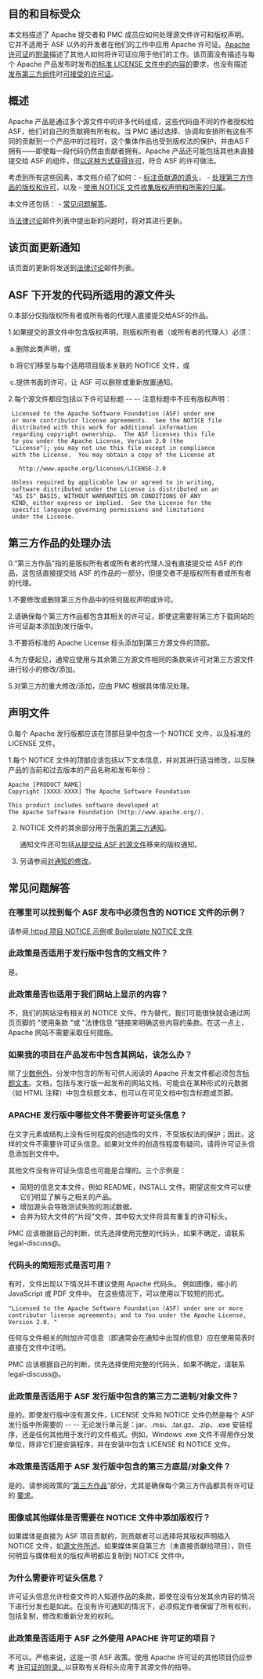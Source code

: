 ## 目的和目标受众

本文档描述了 Apache 提交者和 PMC 成员应如何处理源文件许可和版权声明。
它并不适用于 ASF 以外的开发者在他们的工作中应用 Apache 许可证。[Apache 许可证](http://apache.org/licenses/LICENSE-2.0.html#apply)的[附录](http://apache.org/licenses/LICENSE-2.0.html#apply)描述了其他人如何将许可证应用于他们的工作。该页面没有描述与每个 Apache 产品发布时发布[的标准 LICENSE 文件中的内容的](http://apache.org/dev/apply-license.html#new)要求，也没有描述 [发布第三方组件](http://www.apache.org/legal/resolved.html)时[可接受的许可证](http://www.apache.org/legal/resolved.html)。

## 概述

Apache 产品是通过多个源文件中的许多代码组成，这些代码由不同的作者授权给 ASF，他们对自己的贡献拥有所有权。当 PMC 通过选择、协调和安排所有这些不同的贡献到一个产品中的过程时，这个集体作品也受到版权法的保护，并由AS F拥有——即使每一段代码仍然由贡献者拥有。Apache 产品还可能包括其他未直接提交给 ASF 的组件，但[以这种方式获得许可](http://www.apache.org/legal/resolved.html)，符合 ASF 的许可做法。

考虑到所有这些因素，本文档介绍了如何：- [标注贡献源的源头](http://www.apache.org/legal/src-headers.html#headers)， - [处理第三方作品的版权和许可](http://www.apache.org/legal/src-headers.html#3party)，以及 - [使用 NOTICE 文件收集版权声明和所需的归属](http://www.apache.org/legal/src-headers.html#notice)。

本文件还包括： - [常见问题解答](http://www.apache.org/legal/src-headers.html#faq)。

当[法律讨论](http://www.apache.org/foundation/mailinglists.html#foundation-legal)邮件列表中提出新的问题时，将对其进行更新。

## 该页面更新通知

该页面的更新将发送到[法律讨论](http://www.apache.org/foundation/mailinglists.html#foundation-legal)邮件列表。

## ASF 下开发的代码所适用的源文件头

0.本部分仅指版权所有者或所有者的代理人直接提交给ASF的作品。

1.如果提交的源文件中包含版权声明，则版权所有者（或所有者的代理人）必须：

​	a.删除此类声明，或

​	b.将它们移至与每个适用项目版本关联的 NOTICE 文件，或

​	c.提供书面的许可，让 ASF 可以删除或重新放置通知。

2.每个源文件都应包括以下许可证标题 -- -- 注意标题中不应有版权声明：  

     Licensed to the Apache Software Foundation (ASF) under one
     or more contributor license agreements.  See the NOTICE file
     distributed with this work for additional information
     regarding copyright ownership.  The ASF licenses this file
     to you under the Apache License, Version 2.0 (the
     "License"); you may not use this file except in compliance
     with the License.  You may obtain a copy of the License at
     
       http://www.apache.org/licenses/LICENSE-2.0
     
     Unless required by applicable law or agreed to in writing,
     software distributed under the License is distributed on an
     "AS IS" BASIS, WITHOUT WARRANTIES OR CONDITIONS OF ANY
     KIND, either express or implied.  See the License for the
     specific language governing permissions and limitations
     under the License.

## 第三方作品的处理办法

0.“第三方作品"指的是版权所有者或所有者的代理人没有直接提交给 ASF 的作品，这包括直接提交给 ASF 的作品的一部分，但提交者不是版权所有者或所有者的代理。

1.不要修改或删除第三方作品中的任何版权声明或许可。

2.请确保每个第三方作品都包含其相关的许可证，即使这需要将第三方下载网站的许可证副本添加到发行版中。

3.不要将标准的 Apache License 标头添加到第三方源文件的顶部。

4.为方便起见，通常应使用与其余第三方源文件相同的条款来许可对第三方源文件进行较小的修改/添加。

5.对第三方的重大修改/添加，应由 PMC 根据具体情况处理。

## 声明文件

0.每个 Apache 发行版都应该在顶部目录中包含一个 NOTICE 文件，以及标准的 LICENSE 文件。

1.每个 NOTICE 文件的顶部应该包括以下文本信息，并对其进行适当修改，以反映产品的当前和过去版本的产品名称和发布年份：

```
Apache [PRODUCT_NAME]
Copyright [XXXX-XXXX] The Apache Software Foundation

This product includes software developed at
The Apache Software Foundation (http://www.apache.org/).
```

2. NOTICE 文件的其余部分用于[所需的第三方通知](http://apache.org/legal/resolved.html#required-third-party-notices)。

     通知文件还可包括[从提交给 ASF 的源文件](http://www.apache.org/legal/src-headers.html#header-existingcopyright)移来的版权通知。

3.  另请参阅[对通知的修改](http://www.apache.org/dev/licensing-howto.html#mod-notice)。

## 常见问题解答

### 在哪里可以找到每个 ASF 发布中必须包含的 NOTICE 文件的示例？

请参阅[ httpd 项目 NOTICE 示例](http://www.apache.org/licenses/example-NOTICE.txt)或[ Boilerplate NOTICE 文件](http://www.apache.org/licenses/NOTICE-2.0.txt)

### 此政策是否适用于发行版中包含的文档文件？

是。

### 此政策是否也适用于我们网站上显示的内容？

不，我们的网站没有相关的 NOTICE 文件。作为替代，我们可能很快就会通过网页页脚的 "使用条款 "或 "法律信息 "链接来明确这些内容的条款。在这一点上，Apache 网站不需要采取任何措施。

### 如果我的项目在产品发布中包含其网站，该怎么办？

除了[少数例外](http://www.apache.org/legal/src-headers.html#faq-exceptions)，分发中包含的所有可供人阅读的 Apache 开发文件都必须包含[标题文本](http://www.apache.org/legal/src-headers.html#header-text)。文档，包括与发行版一起发布的网站文档，可能会在某种形式的元数据（如 HTML 注释）中包含标题文本，也可以在可见文档中包含标题或页脚。

### APACHE 发行版中哪些文件不需要许可证头信息？

在文字元素或结构上没有任何程度的创造性的文件，不受版权法的保护；因此，这样的文件不需要许可证头信息。如果对文件的创造性程度有疑问，请将许可证头信息添加到文件中。

其他文件没有许可证头信息也可能是合理的。三个示例是：

- 简短的信息文本文件，例如 README，INSTALL 文件。期望这些文件可以使它们明显了解与之相关的产品。
- 增加源头会导致测试失败的测试数据。
- 合并为较大文件的“片段”文件，其中较大文件将具有重复的许可标头。

PMC 应该根据自己的判断，优先选择使用完整的代码头，如果不确定，请联系legal-discuss@。

### 代码头的简短形式是否可用？

有时，文件出现以下情况并不建议使用 Apache 代码头。 例如图像，缩小的 JavaScript 或 PDF 文件中。 在这些情况下，可以使用以下较短的形式。

```
"Licensed to the Apache Software Foundation (ASF) under one or more contributor license agreements; and to You under the Apache License, Version 2.0. "
```

任何与文件相关的附加许可信息（即通常会在通知中出现的信息）应在使用简表时直接在文件中注明。

PMC 应该根据自己的判断，优先选择使用完整的代码头，如果不确定，请联系legal-discuss@。

### 此政策是否适用于 ASF 发行版中包含的第三方二进制/对象文件？

是的。即使发行版中没有源文件，LICENSE 文件和 NOTICE 文件仍然是每个 ASF 发行版中所需要的 -- -- 无论发行单元是：jar、.msi、.tar.gz、.zip、.exe 安装程序，还是任何其他用于发行的文件格式。例如，Windows .exe 文件不得用作分发单位，除非它们是安装程序，并在安装中包含 LICENSE 和 NOTICE 文件。

### 本政策是否适用于 ASF 发行版中包含的第三方底层/对象文件？

是的。请参阅政策的“[第三方作品](http://www.apache.org/legal/src-headers.html#3party)”部分，尤其是确保每个第三方作品都具有许可证的 [要求](http://www.apache.org/legal/src-headers.html#3party-addlicense)。

### 图像或其他媒体是否需要在 NOTICE 文件中添加版权行？ 

如果媒体是直接为 ASF 项目贡献的，则贡献者可以选择将其版权声明插入 NOTICE 文件，如[源文件所述](http://www.apache.org/legal/src-headers.html#header-existingcopyright)。如果媒体来自第三方（未直接贡献给项目），则任何明显与媒体相关的版权声明都应复制到 NOTICE 文件中。

### 为什么需要许可证头信息？

许可证头信息允许检查文件的人知道作品的条款，即使在没有分发其余内容的情况下进行分发也是如此。在没有许可通知的情况下，必须假定作者保留了所有权利，包括复制，修改和重新分发的权利。

### 此政策是否适用于 ASF 之外使用 APACHE 许可证的项目？

不可以。严格来说，这是一项 ASF 政策。使用 Apache 许可证的其他项目仍应参考 [许可证的附录，](http://www.apache.org/licenses/LICENSE-2.0.html#apply)以获取有关将标头应用于其源文件的指导。
